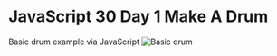 # JavaScript 30 Day 1 Make A Drum

Basic drum example via JavaScript
![Basic drum](https://i.ibb.co/NT3cydr/1.gif)